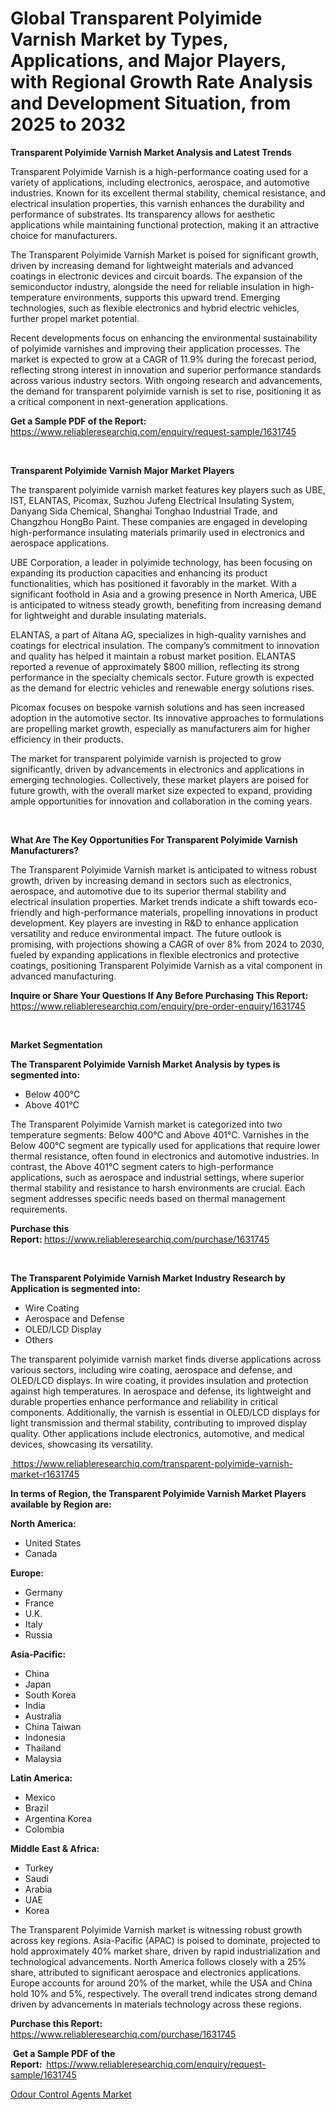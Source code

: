 <p><h1>Global Transparent Polyimide Varnish Market by Types, Applications, and Major Players, with Regional Growth Rate Analysis and Development Situation, from 2025 to 2032</h1></p><p><strong>Transparent Polyimide Varnish Market Analysis and Latest Trends</strong></p>
<p><p>Transparent Polyimide Varnish is a high-performance coating used for a variety of applications, including electronics, aerospace, and automotive industries. Known for its excellent thermal stability, chemical resistance, and electrical insulation properties, this varnish enhances the durability and performance of substrates. Its transparency allows for aesthetic applications while maintaining functional protection, making it an attractive choice for manufacturers.</p><p>The Transparent Polyimide Varnish Market is poised for significant growth, driven by increasing demand for lightweight materials and advanced coatings in electronic devices and circuit boards. The expansion of the semiconductor industry, alongside the need for reliable insulation in high-temperature environments, supports this upward trend. Emerging technologies, such as flexible electronics and hybrid electric vehicles, further propel market potential.</p><p>Recent developments focus on enhancing the environmental sustainability of polyimide varnishes and improving their application processes. The market is expected to grow at a CAGR of 11.9% during the forecast period, reflecting strong interest in innovation and superior performance standards across various industry sectors. With ongoing research and advancements, the demand for transparent polyimide varnish is set to rise, positioning it as a critical component in next-generation applications.</p></p>
<p><strong>Get a Sample PDF of the Report:&nbsp;</strong> <a href="https://www.reliableresearchiq.com/enquiry/request-sample/1631745?utm_campaign=3282&utm_medium=2&utm_source=Github&utm_content=ia&utm_term=29032025&utm_id=transparent-polyimide-varnish">https://www.reliableresearchiq.com/enquiry/request-sample/1631745</a></p>
<p>&nbsp;</p>
<p><strong>Transparent Polyimide Varnish Major Market Players</strong></p>
<p><p>The transparent polyimide varnish market features key players such as UBE, IST, ELANTAS, Picomax, Suzhou Jufeng Electrical Insulating System, Danyang Sida Chemical, Shanghai Tonghao Industrial Trade, and Changzhou HongBo Paint. These companies are engaged in developing high-performance insulating materials primarily used in electronics and aerospace applications.</p><p>UBE Corporation, a leader in polyimide technology, has been focusing on expanding its production capacities and enhancing its product functionalities, which has positioned it favorably in the market. With a significant foothold in Asia and a growing presence in North America, UBE is anticipated to witness steady growth, benefiting from increasing demand for lightweight and durable insulating materials.</p><p>ELANTAS, a part of Altana AG, specializes in high-quality varnishes and coatings for electrical insulation. The company’s commitment to innovation and quality has helped it maintain a robust market position. ELANTAS reported a revenue of approximately $800 million, reflecting its strong performance in the specialty chemicals sector. Future growth is expected as the demand for electric vehicles and renewable energy solutions rises.</p><p>Picomax focuses on bespoke varnish solutions and has seen increased adoption in the automotive sector. Its innovative approaches to formulations are propelling market growth, especially as manufacturers aim for higher efficiency in their products.</p><p>The market for transparent polyimide varnish is projected to grow significantly, driven by advancements in electronics and applications in emerging technologies. Collectively, these market players are poised for future growth, with the overall market size expected to expand, providing ample opportunities for innovation and collaboration in the coming years.</p></p>
<p>&nbsp;</p>
<p><strong>What Are The Key Opportunities For Transparent Polyimide Varnish Manufacturers?</strong></p>
<p><p>The Transparent Polyimide Varnish market is anticipated to witness robust growth, driven by increasing demand in sectors such as electronics, aerospace, and automotive due to its superior thermal stability and electrical insulation properties. Market trends indicate a shift towards eco-friendly and high-performance materials, propelling innovations in product development. Key players are investing in R&D to enhance application versatility and reduce environmental impact. The future outlook is promising, with projections showing a CAGR of over 8% from 2024 to 2030, fueled by expanding applications in flexible electronics and protective coatings, positioning Transparent Polyimide Varnish as a vital component in advanced manufacturing.</p></p>
<p><strong>Inquire or Share Your Questions If Any Before Purchasing This Report:</strong> <a href="https://www.reliableresearchiq.com/enquiry/pre-order-enquiry/1631745?utm_campaign=3282&utm_medium=2&utm_source=Github&utm_content=ia&utm_term=29032025&utm_id=transparent-polyimide-varnish">https://www.reliableresearchiq.com/enquiry/pre-order-enquiry/1631745</a></p>
<p>&nbsp;</p>
<p><strong>Market Segmentation</strong></p>
<p><strong>The Transparent Polyimide Varnish Market Analysis by types is segmented into:</strong></p>
<p><ul><li>Below 400℃</li><li>Above 401℃</li></ul></p>
<p><p>The Transparent Polyimide Varnish market is categorized into two temperature segments: Below 400℃ and Above 401℃. Varnishes in the Below 400℃ segment are typically used for applications that require lower thermal resistance, often found in electronics and automotive industries. In contrast, the Above 401℃ segment caters to high-performance applications, such as aerospace and industrial settings, where superior thermal stability and resistance to harsh environments are crucial. Each segment addresses specific needs based on thermal management requirements.</p></p>
<p><strong>Purchase this Report:&nbsp;</strong><a href="https://www.reliableresearchiq.com/purchase/1631745?utm_campaign=3282&utm_medium=2&utm_source=Github&utm_content=ia&utm_term=29032025&utm_id=transparent-polyimide-varnish">https://www.reliableresearchiq.com/purchase/1631745</a></p>
<p>&nbsp;</p>
<p><strong>The Transparent Polyimide Varnish Market Industry Research by Application is segmented into:</strong></p>
<p><ul><li>Wire Coating</li><li>Aerospace and Defense</li><li>OLED/LCD Display</li><li>Others</li></ul></p>
<p><p>The transparent polyimide varnish market finds diverse applications across various sectors, including wire coating, aerospace and defense, and OLED/LCD displays. In wire coating, it provides insulation and protection against high temperatures. In aerospace and defense, its lightweight and durable properties enhance performance and reliability in critical components. Additionally, the varnish is essential in OLED/LCD displays for light transmission and thermal stability, contributing to improved display quality. Other applications include electronics, automotive, and medical devices, showcasing its versatility.</p></p>
<p><a href="https://www.reliableresearchiq.com/transparent-polyimide-varnish-market-r1631745?utm_campaign=3282&utm_medium=2&utm_source=Github&utm_content=ia&utm_term=29032025&utm_id=transparent-polyimide-varnish">&nbsp;https://www.reliableresearchiq.com/transparent-polyimide-varnish-market-r1631745</a></p>
<p><strong>In terms of Region, the Transparent Polyimide Varnish Market Players available by Region are:</strong></p>
<p>
    <p> <strong> North America: </strong>
        <ul>
            <li>United States</li>
            <li>Canada</li>
        </ul>
        </p> 
    <p> <strong> Europe: </strong>
        <ul>
            <li>Germany</li>
            <li>France</li>
            <li>U.K.</li>
            <li>Italy</li>
            <li>Russia</li>
        </ul>
        </p> 
    <p> <strong> Asia-Pacific: </strong>
        <ul>
            <li>China</li>
            <li>Japan</li>
            <li>South Korea</li>
            <li>India</li>
            <li>Australia</li>
            <li>China Taiwan</li>
            <li>Indonesia</li>
            <li>Thailand</li>
            <li>Malaysia</li>
        </ul>
        </p> 
    <p> <strong> Latin America: </strong>
        <ul>
            <li>Mexico</li>
            <li>Brazil</li>
            <li>Argentina Korea</li>
            <li>Colombia</li>
        </ul>
        </p> 
    <p> <strong> Middle East & Africa: </strong>
        <ul>
            <li>Turkey</li>
            <li>Saudi</li>
            <li>Arabia</li>
            <li>UAE</li>
            <li>Korea</li>
        </ul>
    </p>
    </p>
<p><p>The Transparent Polyimide Varnish market is witnessing robust growth across key regions. Asia-Pacific (APAC) is poised to dominate, projected to hold approximately 40% market share, driven by rapid industrialization and technological advancements. North America follows closely with a 25% share, attributed to significant aerospace and electronics applications. Europe accounts for around 20% of the market, while the USA and China hold 10% and 5%, respectively. The overall trend indicates strong demand driven by advancements in materials technology across these regions.</p></p>
<p><strong>Purchase this Report: </strong><a href="https://www.reliableresearchiq.com/purchase/1631745?utm_campaign=3282&utm_medium=2&utm_source=Github&utm_content=ia&utm_term=29032025&utm_id=transparent-polyimide-varnish">https://www.reliableresearchiq.com/purchase/1631745</a></p>
<p>&nbsp;<strong>Get a Sample PDF of the Report:&nbsp;&nbsp;</strong><a href="https://www.reliableresearchiq.com/enquiry/request-sample/1631745?utm_campaign=3282&utm_medium=2&utm_source=Github&utm_content=ia&utm_term=29032025&utm_id=transparent-polyimide-varnish">https://www.reliableresearchiq.com/enquiry/request-sample/1631745</a></p>
<p><strong></strong></p>
<p><p><a href="https://github.com/rreynagjysma65/Market-Research-Report-List-1/blob/main/odour-control-agents-market.md?utm_campaign=3282&utm_medium=2&utm_source=Github&utm_content=ia&utm_term=29032025&utm_id=transparent-polyimide-varnish">Odour Control Agents Market</a></p></p>